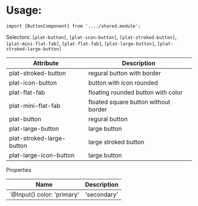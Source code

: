 # Usage:

`import {ButtonComponent} from '..../shared.module';`

Selectors: `[plat-button]`, `[plat-icon-button]`, `[plat-stroked-button]`, `[plat-mini-flat-fab]`, `[plat-flat-fab]`, `[plat-large-button]`, `[plat-stroked-large-button]`

| Attribute                 | Description                          |
| ------------------------- | ------------------------------------ |
| plat-stroked-button       | regural button with border           |
| plat-icon-button          | button with icon rounded             |
| plat-flat-fab             | floating rounded button with color   |
| plat-mini-flat-fab        | floated square button without border |
| plat-button               | regural button                       |
| plat-large-button         | large button                         |
| plat-stroked-large-button | large stroked button                 |
| plat-large-icon-button    | large button                         |

Properties

| Name                                                                         | Description |
| ---------------------------------------------------------------------------- | ----------- |
| `@Input() color: 'primary' | 'secondary' | 'danger' | 'success' | undefined` | Theme color |
